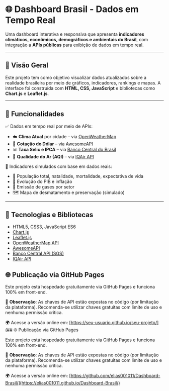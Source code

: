 # 🌐 Dashboard Brasil - Dados em Tempo Real

Uma dashboard interativa e responsiva que apresenta **indicadores climáticos, econômicos, demográficos e ambientais do Brasil**, com integração a **APIs públicas** para exibição de dados em tempo real.

---

## 🧭 Visão Geral

Este projeto tem como objetivo visualizar dados atualizados sobre a realidade brasileira por meio de gráficos, indicadores, rankings e mapas. A interface foi construída com **HTML, CSS, JavaScript** e bibliotecas como **Chart.js** e **Leaflet.js**.

---

## 📡 Funcionalidades

✅ Dados em tempo real por meio de APIs:

- ☁️ **Clima Atual** por cidade – via [OpenWeatherMap](https://openweathermap.org/)
- 💱 **Cotação do Dólar** – via [AwesomeAPI](https://docs.awesomeapi.com.br/)
- 📊 **Taxa Selic e IPCA** – via [Banco Central do Brasil](https://dadosabertos.bcb.gov.br/)
- 💨 **Qualidade do Ar (AQI)** – via [IQAir API](https://www.iqair.com/world-air-quality-api)

📌 Indicadores simulados com base em dados reais:

- 👥 População total, natalidade, mortalidade, expectativa de vida
- 🧭 Evolução do PIB e inflação
- 🌱 Emissão de gases por setor
- 🗺️ Mapa de desmatamento e preservação (simulado)

---

## 🧪 Tecnologias e Bibliotecas

- HTML5, CSS3, JavaScript ES6
- [Chart.js](https://www.chartjs.org/)
- [Leaflet.js](https://leafletjs.com/)
- [OpenWeatherMap API](https://openweathermap.org/api)
- [AwesomeAPI](https://docs.awesomeapi.com.br/)
- [Banco Central API (SGS)](https://dadosabertos.bcb.gov.br/)
- [IQAir API](https://www.iqair.com/world-air-quality-api)

## 🌐 Publicação via GitHub Pages

Este projeto está hospedado gratuitamente via GitHub Pages e funciona 100% em front-end.

🔐 **Observação**: As chaves de API estão expostas no código (por limitação da plataforma). Recomenda-se utilizar chaves gratuitas com limite de uso e nenhuma permissão crítica.

🌍 Acesse a versão online em: [https://seu-usuario.github.io/seu-projeto/](## 🌐 Publicação via GitHub Pages

Este projeto está hospedado gratuitamente via GitHub Pages e funciona 100% em front-end.

🔐 **Observação**: As chaves de API estão expostas no código (por limitação da plataforma). Recomenda-se utilizar chaves gratuitas com limite de uso e nenhuma permissão crítica.

🌍 Acesse a versão online em: [https://github.com/elias001011/Dashboard-Brasil/](https://elias001011.github.io/Dashboard-Brasil/)


